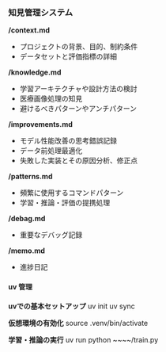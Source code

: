### 知見管理システム

**/context.md**
- プロジェクトの背景、目的、制約条件
- データセットと評価指標の詳細

**/knowledge.md**
- 学習アーキテクチャや設計方法の検討
- 医療画像処理の知見
- 避けるべきパターンやアンチパターン

**/improvements.md**
- モデル性能改善の思考錯誤記録
- データ前処理最適化
- 失敗した実装とその原因分析、修正点

**/patterns.md**
- 頻繁に使用するコマンドパターン
- 学習・推論・評価の提携処理

**/debag.md**
- 重要なデバッグ記録

**/memo.md**
- 進捗日記

#### **uv 管理**
**uvでの基本セットアップ**
uv init 
uv sync

**仮想環境の有効化**
source .venv/bin/activate

**学習・推論の実行**
uv run python ~~~~/train.py